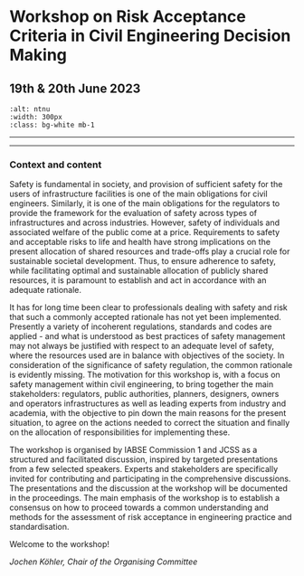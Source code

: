 # Workshop on Risk Acceptance Criteria in Civil Engineering Decision Making





## 19th & 20th June 2023

```{image} ntnu.png
:alt: ntnu
:width: 300px
:class: bg-white mb-1
```

---


---



### Context and content
Safety is fundamental in society, and provision of sufficient safety for the users of infrastructure facilities is one of the main obligations for civil engineers. Similarly, it is one of the main obligations for the regulators to provide the framework for the evaluation of safety across types of infrastructures and across industries. However, safety of individuals and associated welfare of the public come at a price. Requirements to safety and acceptable risks to life and health have strong implications on the present allocation of shared resources and trade-offs play a crucial role for sustainable societal development.
Thus, to ensure adherence to safety, while facilitating optimal and sustainable allocation of publicly shared resources, it is paramount to establish and act in accordance with an adequate rationale. 

It has for long time been clear to professionals dealing with safety and risk that such a commonly accepted rationale has not yet been implemented. Presently a variety of incoherent regulations, standards and codes are applied - and what is understood as best practices of safety management may not always be justified with respect to an adequate level of safety, where the resources used are in balance with objectives of the society.
In consideration of the significance of safety regulation, the common rationale is evidently missing. The motivation for this workshop is, with a focus on safety management within civil engineering, to bring together the main stakeholders: regulators, public authorities, planners, designers, owners and operators infrastructures as well as leading experts from industry and academia, with the objective to pin down the main reasons for the present situation, to agree on the actions needed to correct the situation and finally on the allocation of responsibilities for implementing these. 

The workshop is organised by IABSE Commission 1 and JCSS as a structured and facilitated discussion, inspired by targeted presentations from a few selected speakers. Experts and stakeholders are specifically invited for contributing and participating in the comprehensive discussions. The presentations and the discussion at the workshop will be documented in the proceedings. The main emphasis of the workshop is to establish a consensus on how to proceed towards a common understanding and methods for the assessment of risk acceptance in engineering practice and standardisation. 

Welcome to the workshop!
	
*Jochen Köhler, Chair of the Organising Committee*


